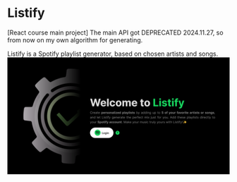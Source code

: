 # Listify
[React course main project]
The main API got DEPRECATED 2024.11.27, so from now on my own algorithm for generating.

Listify is a Spotify playlist generator, based on chosen artists and songs.
![screenshot from program](https://github.com/gulyasbence03/listify/blob/main/screenshot.png)

